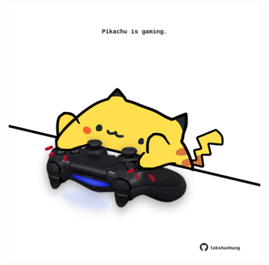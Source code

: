 <!-- built at 25/09/2025, 22:00:31 UTC -->
<p align="center">
  <img width="500" height="500" src="./ReadmeImage.svg">
</p>
